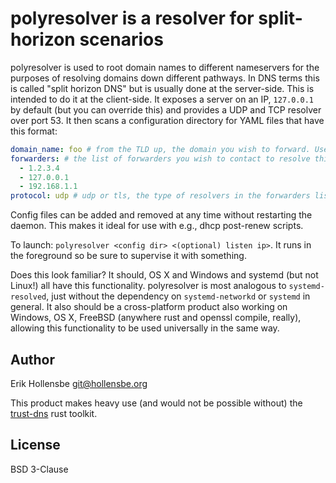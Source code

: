 # polyresolver is a resolver for split-horizon scenarios

polyresolver is used to root domain names to different nameservers for the purposes of resolving domains down different pathways. In DNS terms this is called "split horizon DNS" but is usually done at the server-side. This is intended to do it at the client-side. It exposes a server on an IP, `127.0.0.1` by default (but you can override this) and provides a UDP and TCP resolver over port 53. It then scans a configuration directory for YAML files that have this format:

```yaml
domain_name: foo # from the TLD up, the domain you wish to forward. Use `.` for the root.
forwarders: # the list of forwarders you wish to contact to resolve this domain.
  - 1.2.3.4
  - 127.0.0.1
  - 192.168.1.1
protocol: udp # udp or tls, the type of resolvers in the forwarders list.
```

Config files can be added and removed at any time without restarting the daemon. This makes it ideal for use with e.g., dhcp post-renew scripts.

To launch: `polyresolver <config dir> <(optional) listen ip>`. It runs in the foreground so be sure to supervise it with something.

Does this look familiar? It should, OS X and Windows and systemd (but not Linux!) all have this functionality. polyresolver is most analogous to `systemd-resolved`, just without the dependency on `systemd-networkd` or `systemd` in general. It also should be a cross-platform product also working on Windows, OS X, FreeBSD (anywhere rust and openssl compile, really), allowing this functionality to be used universally in the same way.

## Author

Erik Hollensbe <git@hollensbe.org>

This product makes heavy use (and would not be possible without) the [trust-dns](https://github.com/bluejekyll/trust-dns) rust toolkit.

## License

BSD 3-Clause
